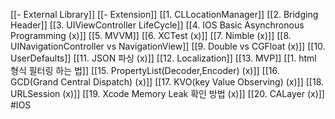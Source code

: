 [[- External Library]]
[[- Extension]]
[[1. CLLocationManager]]
[[2. Bridging Header]]
[[3. UIViewController LifeCycle]]
[[4. IOS Basic Asynchronous Programming (x)]]
[[5. MVVM]]
[[6. XCTest (x)]]
[[7. Nimble (x)]]
[[8. UINavigationController vs NavigationView]]
[[9. Double vs CGFloat (x)]]
[[10. UserDefaults]]
[[11. JSON 파싱 (x)]]
[[12. Localization]]
[[13. MVP]]
[[1. html 형식 필터링 하는 법]]
[[15. PropertyList(Decoder,Encoder) (x)]]
[[16. GCD(Grand Central Dispatch) (x)]]
[[17. KVO(key Value Observing) (x)]]
[[18. URLSession (x)]]
[[19. Xcode Memory Leak 확인 방법 (x)]]
[[20. CALayer (x)]]
#IOS 